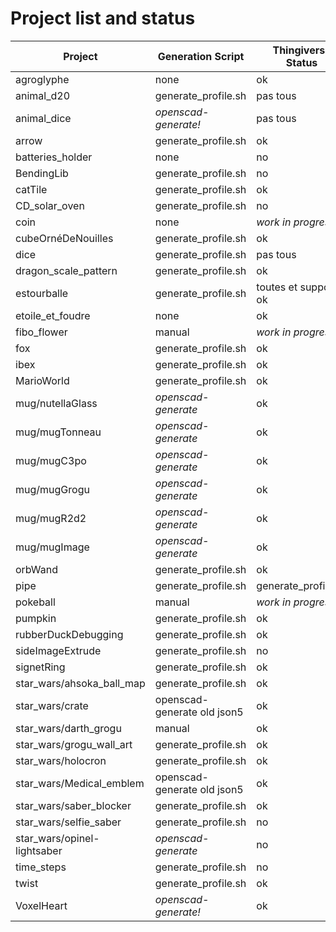 # Project list and status

| Project                     | Generation Script           | Thingiverse Status   |
|-----------------------------|-----------------------------|----------------------|
| agroglyphe                  | none                        | ok                   |
| animal_d20                  | generate_profile.sh         | pas tous             |
| animal_dice                 | *openscad-generate!*        | pas tous             |
| arrow                       | generate_profile.sh         | ok                   |
| batteries_holder            | none                        | no                   |
| BendingLib                  | generate_profile.sh         | no                   |
| catTile                     | generate_profile.sh         | ok                   |
| CD_solar_oven               | generate_profile.sh         | no                   |
| coin                        | none                        | *work in progress*   |
| cubeOrnéDeNouilles          | generate_profile.sh         | ok                   |
| dice                        | generate_profile.sh         | pas tous             |
| dragon_scale_pattern        | generate_profile.sh         | ok                   |
| estourballe                 | generate_profile.sh         | toutes et support ok |
| etoile_et_foudre            | none                        | ok                   |
| fibo_flower                 | manual                      | *work in progress*   |
| fox                         | generate_profile.sh         | ok                   |
| ibex                        | generate_profile.sh         | ok                   |
| MarioWorld                  | generate_profile.sh         | ok                   |
| mug/nutellaGlass            | *openscad-generate*         | ok                   |
| mug/mugTonneau              | *openscad-generate*         | ok                   |
| mug/mugC3po                 | *openscad-generate*         | ok                   |
| mug/mugGrogu                | *openscad-generate*         | ok                   |
| mug/mugR2d2                 | *openscad-generate*         | ok                   |
| mug/mugImage                | *openscad-generate*         | ok                   |
| orbWand                     | generate_profile.sh         | ok                   |
| pipe                        | generate_profile.sh         | generate_profile.sh  |
| pokeball                    | manual                      | *work in progress*   |
| pumpkin                     | generate_profile.sh         | ok                   |
| rubberDuckDebugging         | generate_profile.sh         | ok                   |
| sideImageExtrude            | generate_profile.sh         | no                   |
| signetRing                  | generate_profile.sh         | ok                   |
| star_wars/ahsoka_ball_map   | generate_profile.sh         | ok                   |
| star_wars/crate             | openscad-generate old json5 | ok                   |
| star_wars/darth_grogu       | manual                      | ok                   |
| star_wars/grogu_wall_art    | generate_profile.sh         | ok                   |
| star_wars/holocron          | generate_profile.sh         | ok                   |
| star_wars/Medical_emblem    | openscad-generate old json5 | ok                   |
| star_wars/saber_blocker     | generate_profile.sh         | ok                   |
| star_wars/selfie_saber      | generate_profile.sh         | no                   |
| star_wars/opinel-lightsaber | *openscad-generate*         | no                   |
| time_steps                  | generate_profile.sh         | no                   |
| twist                       | generate_profile.sh         | ok                   |
| VoxelHeart                  | *openscad-generate!*        | ok                   |
